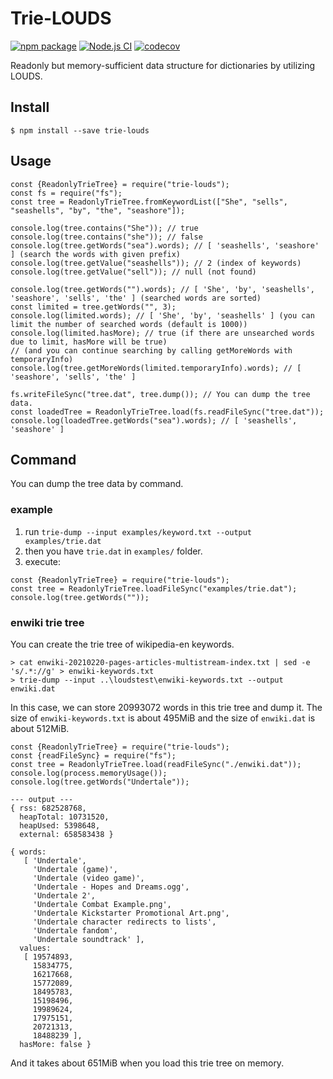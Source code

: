 # Trie-LOUDS
[![npm package](https://badge.fury.io/js/trie-louds.svg)](https://npmjs.org/package/trie-louds)
[![Node.js CI](https://github.com/Yosshi999/trie-louds/actions/workflows/node.js.yml/badge.svg)](https://github.com/Yosshi999/trie-louds/actions/workflows/node.js.yml)
[![codecov](https://codecov.io/gh/Yosshi999/trie-louds/branch/master/graph/badge.svg?token=Y0XIT9GJS8)](https://codecov.io/gh/Yosshi999/trie-louds)

Readonly but memory-sufficient data structure for dictionaries by utilizing LOUDS.

## Install
```
$ npm install --save trie-louds
```

## Usage
```
const {ReadonlyTrieTree} = require("trie-louds");
const fs = require("fs");
const tree = ReadonlyTrieTree.fromKeywordList(["She", "sells", "seashells", "by", "the", "seashore"]);

console.log(tree.contains("She")); // true
console.log(tree.contains("she")); // false
console.log(tree.getWords("sea").words); // [ 'seashells', 'seashore' ] (search the words with given prefix)
console.log(tree.getValue("seashells")); // 2 (index of keywords)
console.log(tree.getValue("sell")); // null (not found)

console.log(tree.getWords("").words); // [ 'She', 'by', 'seashells', 'seashore', 'sells', 'the' ] (searched words are sorted)
const limited = tree.getWords("", 3);
console.log(limited.words); // [ 'She', 'by', 'seashells' ] (you can limit the number of searched words (default is 1000))
console.log(limited.hasMore); // true (if there are unsearched words due to limit, hasMore will be true)
// (and you can continue searching by calling getMoreWords with temporaryInfo)
console.log(tree.getMoreWords(limited.temporaryInfo).words); // [ 'seashore', 'sells', 'the' ]

fs.writeFileSync("tree.dat", tree.dump()); // You can dump the tree data.
const loadedTree = ReadonlyTrieTree.load(fs.readFileSync("tree.dat"));
console.log(loadedTree.getWords("sea").words); // [ 'seashells', 'seashore' ]
```

## Command
You can dump the tree data by command.
### example
1. run `trie-dump --input examples/keyword.txt --output examples/trie.dat`
2. then you have `trie.dat` in `examples/` folder.
3. execute:
```
const {ReadonlyTrieTree} = require("trie-louds");
const tree = ReadonlyTrieTree.loadFileSync("examples/trie.dat");
console.log(tree.getWords(""));
```
### enwiki trie tree
You can create the trie tree of wikipedia-en keywords.
```
> cat enwiki-20210220-pages-articles-multistream-index.txt | sed -e 's/.*://g' > enwiki-keywords.txt
> trie-dump --input ..\loudstest\enwiki-keywords.txt --output enwiki.dat
```
In this case, we can store 20993072 words in this trie tree and dump it.
The size of `enwiki-keywords.txt` is about 495MiB and the size of `enwiki.dat` is about 512MiB.

```
const {ReadonlyTrieTree} = require("trie-louds");
const {readFileSync} = require("fs");
const tree = ReadonlyTrieTree.load(readFileSync("./enwiki.dat"));
console.log(process.memoryUsage());
console.log(tree.getWords("Undertale"));

--- output ---
{ rss: 682528768,
  heapTotal: 10731520,
  heapUsed: 5398648,
  external: 658583438 }

{ words:
   [ 'Undertale',
     'Undertale (game)',
     'Undertale (video game)',
     'Undertale - Hopes and Dreams.ogg',
     'Undertale 2',
     'Undertale Combat Example.png',
     'Undertale Kickstarter Promotional Art.png',
     'Undertale character redirects to lists',
     'Undertale fandom',
     'Undertale soundtrack' ],
  values:
   [ 19574893,
     15834775,
     16217668,
     15772089,
     18495783,
     15198496,
     19989624,
     17975151,
     20721313,
     18488239 ],
  hasMore: false }
```
And it takes about 651MiB when you load this trie tree on memory.
